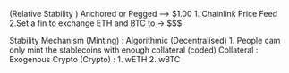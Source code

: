 (Relative Stability ) Anchored or Pegged --> $1.00
    1. Chainlink Price Feed
    2.Set a fin to exchange ETH and BTC to -> $$$

Stability Mechanism (Minting) : Algorithmic (Decentralised)
    1. People cam only mint the stablecoins with enough collateral (coded)
Collateral : Exogenous Crypto (Crypto) :
    1. wETH
    2. wBTC